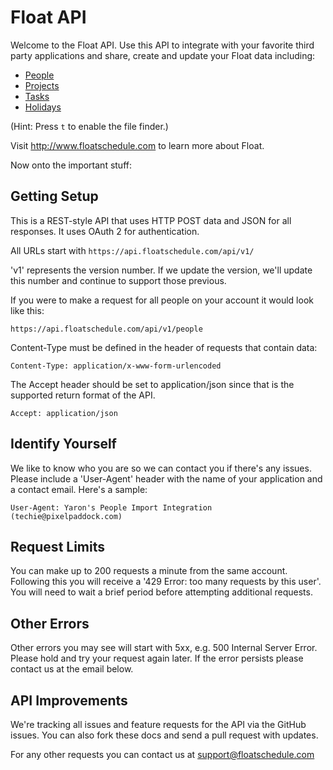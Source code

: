 Float API
=========

Welcome to the Float API. Use this API to integrate with your favorite third party applications and share, create and update your Float data including: 

* [People](https://github.com/floatschedule/api/blob/master/Sections/people.md)
* [Projects](https://github.com/floatschedule/api/blob/master/Sections/projects.md)
* [Tasks](https://github.com/floatschedule/api/blob/master/Sections/tasks.md)
* [Holidays](https://github.com/floatschedule/api/blob/master/Sections/holidays.md)

(Hint: Press `t` to enable the file finder.)

Visit http://www.floatschedule.com to learn more about Float.

Now onto the important stuff:

Getting Setup
-------------

This is a REST-style API that uses HTTP POST data and JSON for all responses. It uses OAuth 2 for authentication.

All URLs start with `https://api.floatschedule.com/api/v1/`

'v1' represents the version number. If we update the version, we'll update this number and continue to support those previous. 

If you were to make a request for all people on your account it would look like this:

`https://api.floatschedule.com/api/v1/people`

Content-Type must be defined in the header of requests that contain data:

`Content-Type: application/x-www-form-urlencoded`

The Accept header should be set to application/json since that is the supported return format of the API.

`Accept: application/json`

Identify Yourself
-----------------

We like to know who you are so we can contact you if there's any issues. Please include a 'User-Agent' header with the name of your application and a contact email. Here's a sample:

`User-Agent: Yaron's People Import Integration (techie@pixelpaddock.com)`
    

Request Limits
--------------

You can make up to 200 requests a minute from the same account. Following this you will receive a '429 Error: too many requests by this user'. You will need to wait a brief period before attempting additional requests.


Other Errors
------------

Other errors you may see will start with 5xx, e.g. 500 Internal Server Error. Please hold and try your request again later. If the error persists please contact us at the email below.


API Improvements
----------------

We're tracking all issues and feature requests for the API via the GitHub issues. You can also fork these docs and send a pull request with updates.

For any other requests you can contact us at support@floatschedule.com

